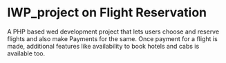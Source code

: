 <h1>IWP_project on Flight Reservation</h1>
A PHP based wed development project that lets users choose and reserve flights and also make Payments for the same. Once payment for a flight is made, additional features like availability to book hotels and cabs is available too.


